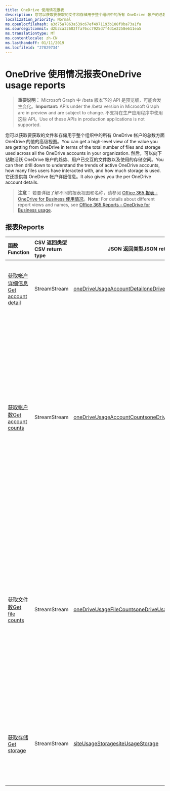 ```yaml
---
title: OneDrive 使用情况报表
description: 您可以获取要获取的文件和存储用于整个组织中的所有 OneDrive 帐户的总数方面 OneDrive 的值的高级视图。 然后，可以向下钻取活跃 OneDrive 帐户的趋势、用户已交互的文件数以及使用的存储空间。 它还提供每 OneDrive 帐户详细信息。
localization_priority: Normal
ms.openlocfilehash: a3d75a7863a539c67ef4971193b108f0ba73a1fa
ms.sourcegitcommit: d2b3ca32602ffa76cc7925d7f4d1e2258e611ea5
ms.translationtype: MT
ms.contentlocale: zh-CN
ms.lasthandoff: 01/11/2019
ms.locfileid: "27829734"
---
```

# <a name="onedrive-usage-reports"></a><span data-ttu-id="7d768-105">OneDrive 使用情况报表</span><span class="sxs-lookup"><span data-stu-id="7d768-105">OneDrive usage reports</span></span>

> <span data-ttu-id="7d768-106">**重要说明：** Microsoft Graph 中 /beta 版本下的 API 是预览版，可能会发生变化。</span><span class="sxs-lookup"><span data-stu-id="7d768-106">**Important:** APIs under the /beta version in Microsoft Graph are in preview and are subject to change.</span></span> <span data-ttu-id="7d768-107">不支持在生产应用程序中使用这些 API。</span><span class="sxs-lookup"><span data-stu-id="7d768-107">Use of these APIs in production applications is not supported.</span></span>

<span data-ttu-id="7d768-108">您可以获取要获取的文件和存储用于整个组织中的所有 OneDrive 帐户的总数方面 OneDrive 的值的高级视图。</span><span class="sxs-lookup"><span data-stu-id="7d768-108">You can get a high-level view of the value you are getting from OneDrive in terms of the total number of files and storage used across all the OneDrive accounts in your organization.</span></span> <span data-ttu-id="7d768-109">然后，可以向下钻取活跃 OneDrive 帐户的趋势、用户已交互的文件数以及使用的存储空间。</span><span class="sxs-lookup"><span data-stu-id="7d768-109">You can then drill down to understand the trends of active OneDrive accounts, how many files users have interacted with, and how much storage is used.</span></span> <span data-ttu-id="7d768-110">它还提供每 OneDrive 帐户详细信息。</span><span class="sxs-lookup"><span data-stu-id="7d768-110">It also gives you the per OneDrive account details.</span></span>

> <span data-ttu-id="7d768-111">**注意：** 若要详细了解不同的报表视图和名称，请参阅 [Office 365 报表 - OneDrive for Business 使用情况](https://support.office.com/client/OneDrive-for-Business-usage-0de3b312-c4e8-4e4b-a02d-32b2f726a680)。</span><span class="sxs-lookup"><span data-stu-id="7d768-111">**Note:** For details about different report views and names, see [Office 365 Reports - OneDrive for Business usage](https://support.office.com/client/OneDrive-for-Business-usage-0de3b312-c4e8-4e4b-a02d-32b2f726a680).</span></span>

## <a name="reports"></a><span data-ttu-id="7d768-112">报表</span><span class="sxs-lookup"><span data-stu-id="7d768-112">Reports</span></span>

| <span data-ttu-id="7d768-113">函数</span><span class="sxs-lookup"><span data-stu-id="7d768-113">Function</span></span>                                 | <span data-ttu-id="7d768-114">CSV 返回类型</span><span class="sxs-lookup"><span data-stu-id="7d768-114">CSV return type</span></span> | <span data-ttu-id="7d768-115">JSON 返回类型</span><span class="sxs-lookup"><span data-stu-id="7d768-115">JSON return type</span></span>                         | <span data-ttu-id="7d768-116">说明</span><span class="sxs-lookup"><span data-stu-id="7d768-116">Description</span></span>                              |
| :--------------------------------------- | :-------------- | ---------------------------------------- | ---------------------------------------- |
| [<span data-ttu-id="7d768-117">获取帐户详细信息</span><span class="sxs-lookup"><span data-stu-id="7d768-117">Get account detail</span></span>](../api/reportroot-getonedriveusageaccountdetail.md) | <span data-ttu-id="7d768-118">Stream</span><span class="sxs-lookup"><span data-stu-id="7d768-118">Stream</span></span>          | [<span data-ttu-id="7d768-119">oneDriveUsageAccountDetail</span><span class="sxs-lookup"><span data-stu-id="7d768-119">oneDriveUsageAccountDetail</span></span>](../resources/onedriveusageaccountdetail.md) | <span data-ttu-id="7d768-120">获取帐户的 OneDrive 使用情况的详细信息。</span><span class="sxs-lookup"><span data-stu-id="7d768-120">Get details about OneDrive usage by account.</span></span> |
| [<span data-ttu-id="7d768-121">获取帐户数</span><span class="sxs-lookup"><span data-stu-id="7d768-121">Get account counts</span></span>](../api/reportroot-getonedriveusageaccountcounts.md) | <span data-ttu-id="7d768-122">Stream</span><span class="sxs-lookup"><span data-stu-id="7d768-122">Stream</span></span>          | [<span data-ttu-id="7d768-123">oneDriveUsageAccountCounts</span><span class="sxs-lookup"><span data-stu-id="7d768-123">oneDriveUsageAccountCounts</span></span>](../resources/onedriveusageaccountcounts.md) | <span data-ttu-id="7d768-124">获取 OneDrive for Business 活跃网站数趋势。</span><span class="sxs-lookup"><span data-stu-id="7d768-124">Get the trend in the number of active OneDrive for Business sites.</span></span> <span data-ttu-id="7d768-125">用户在其中查看、修改、上传、下载、共享或同步文件的任何网站都被视为活跃网站。</span><span class="sxs-lookup"><span data-stu-id="7d768-125">Any site on which users viewed, modified, uploaded, downloaded, shared, or synced files is considered an active site.</span></span> |
| [<span data-ttu-id="7d768-126">获取文件数</span><span class="sxs-lookup"><span data-stu-id="7d768-126">Get file counts</span></span>](../api/reportroot-getonedriveusagefilecounts.md) | <span data-ttu-id="7d768-127">Stream</span><span class="sxs-lookup"><span data-stu-id="7d768-127">Stream</span></span>          | [<span data-ttu-id="7d768-128">oneDriveUsageFileCounts</span><span class="sxs-lookup"><span data-stu-id="7d768-128">oneDriveUsageFileCounts</span></span>](../resources/onedriveusagefilecounts.md) | <span data-ttu-id="7d768-129">获取跨所有网站的文件总数和活跃文件数。</span><span class="sxs-lookup"><span data-stu-id="7d768-129">Get the total number of files across all sites and how many are active files.</span></span> <span data-ttu-id="7d768-130">如果文件在指定时间段内被保存、同步、修改或共享，则视为活跃文件。</span><span class="sxs-lookup"><span data-stu-id="7d768-130">A file is considered active if it has been saved, synced, modified, or shared within the specified time period.</span></span> |
| [<span data-ttu-id="7d768-131">获取存储</span><span class="sxs-lookup"><span data-stu-id="7d768-131">Get storage</span></span>](../api/reportroot-getonedriveusagestorage.md) | <span data-ttu-id="7d768-132">Stream</span><span class="sxs-lookup"><span data-stu-id="7d768-132">Stream</span></span>          | [<span data-ttu-id="7d768-133">siteUsageStorage</span><span class="sxs-lookup"><span data-stu-id="7d768-133">siteUsageStorage</span></span>](../resources/siteusagestorage.md) | <span data-ttu-id="7d768-134">获取 OneDrive for Business 使用的存储空间趋势。</span><span class="sxs-lookup"><span data-stu-id="7d768-134">Get the trend on the amount of storage you are using in OneDrive for Business.</span></span> |
